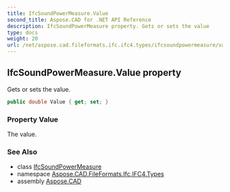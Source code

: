 ```yaml
---
title: IfcSoundPowerMeasure.Value
second_title: Aspose.CAD for .NET API Reference
description: IfcSoundPowerMeasure property. Gets or sets the value
type: docs
weight: 20
url: /net/aspose.cad.fileformats.ifc.ifc4.types/ifcsoundpowermeasure/value/
---
```

## IfcSoundPowerMeasure.Value property

Gets or sets the value.

```csharp
public double Value { get; set; }
```

### Property Value

The value.

### See Also

* class [IfcSoundPowerMeasure](../)
* namespace [Aspose.CAD.FileFormats.Ifc.IFC4.Types](../../ifcsoundpowermeasure/)
* assembly [Aspose.CAD](../../../)


